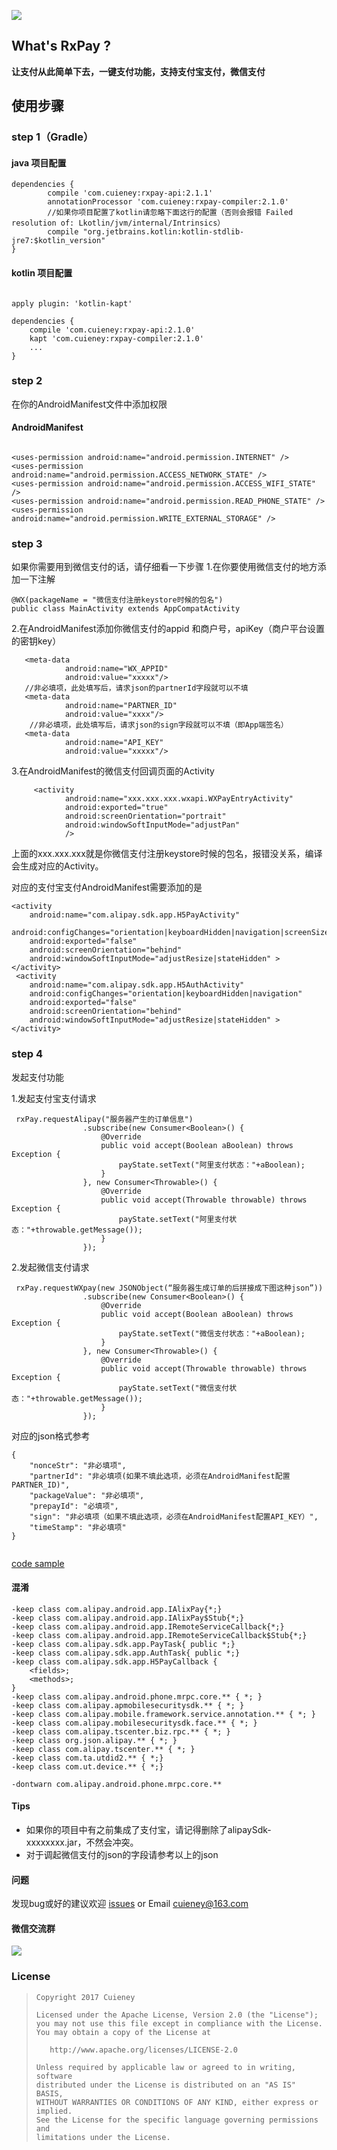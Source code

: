 ![](https://github.com/Cuieney/RxPay/blob/master/img/logo.png)


## What's RxPay ?

**让支付从此简单下去，一键支付功能，支持支付宝支付，微信支付**

## 使用步骤
### step 1（Gradle）
#### java 项目配置

```
dependencies {
    	compile 'com.cuieney:rxpay-api:2.1.1'
    	annotationProcessor 'com.cuieney:rxpay-compiler:2.1.0'
        //如果你项目配置了kotlin请忽略下面这行的配置（否则会报错 Failed resolution of: Lkotlin/jvm/internal/Intrinsics）
        compile "org.jetbrains.kotlin:kotlin-stdlib-jre7:$kotlin_version"
}

```

#### kotlin 项目配置

```

apply plugin: 'kotlin-kapt'

dependencies {
    compile 'com.cuieney:rxpay-api:2.1.0'
    kapt 'com.cuieney:rxpay-compiler:2.1.0'
    ...
}

```


### step 2
在你的AndroidManifest文件中添加权限
#### AndroidManifest
```

<uses-permission android:name="android.permission.INTERNET" />
<uses-permission android:name="android.permission.ACCESS_NETWORK_STATE" />
<uses-permission android:name="android.permission.ACCESS_WIFI_STATE" />
<uses-permission android:name="android.permission.READ_PHONE_STATE" />
<uses-permission android:name="android.permission.WRITE_EXTERNAL_STORAGE" />

```
### step 3
如果你需要用到微信支付的话，请仔细看一下步骤
1.在你要使用微信支付的地方添加一下注解

```
@WX(packageName = "微信支付注册keystore时候的包名")
public class MainActivity extends AppCompatActivity
```
2.在AndroidManifest添加你微信支付的appid 和商户号，apiKey（商户平台设置的密钥key）

```
   <meta-data
            android:name="WX_APPID"
            android:value="xxxxx"/>
   //非必填项，此处填写后，请求json的partnerId字段就可以不填
   <meta-data
            android:name="PARTNER_ID"
            android:value="xxxx"/>
    //非必填项，此处填写后，请求json的sign字段就可以不填（即App端签名）
   <meta-data
            android:name="API_KEY"
            android:value="xxxxx"/>

```
3.在AndroidManifest的微信支付回调页面的Activity

```
     <activity
            android:name="xxx.xxx.xxx.wxapi.WXPayEntryActivity"
            android:exported="true"
            android:screenOrientation="portrait"
            android:windowSoftInputMode="adjustPan"
            />

```
上面的xxx.xxx.xxx就是你微信支付注册keystore时候的包名，报错没关系，编译会生成对应的Activity。

对应的支付宝支付AndroidManifest需要添加的是

```
<activity
    android:name="com.alipay.sdk.app.H5PayActivity"
    android:configChanges="orientation|keyboardHidden|navigation|screenSize"
    android:exported="false"
    android:screenOrientation="behind"
    android:windowSoftInputMode="adjustResize|stateHidden" >
</activity>
 <activity
    android:name="com.alipay.sdk.app.H5AuthActivity"
    android:configChanges="orientation|keyboardHidden|navigation"
    android:exported="false"
    android:screenOrientation="behind"
    android:windowSoftInputMode="adjustResize|stateHidden" >
</activity>

```


### step 4
发起支付功能

1.发起支付宝支付请求

```
 rxPay.requestAlipay("服务器产生的订单信息")
                .subscribe(new Consumer<Boolean>() {
                    @Override
                    public void accept(Boolean aBoolean) throws Exception {
                        payState.setText("阿里支付状态："+aBoolean);
                    }
                }, new Consumer<Throwable>() {
                    @Override
                    public void accept(Throwable throwable) throws Exception {
                        payState.setText("阿里支付状态："+throwable.getMessage());
                    }
                });

```

2.发起微信支付请求

```
 rxPay.requestWXpay(new JSONObject(“服务器生成订单的后拼接成下图这种json”))
                .subscribe(new Consumer<Boolean>() {
                    @Override
                    public void accept(Boolean aBoolean) throws Exception {
                        payState.setText("微信支付状态："+aBoolean);
                    }
                }, new Consumer<Throwable>() {
                    @Override
                    public void accept(Throwable throwable) throws Exception {
                        payState.setText("微信支付状态："+throwable.getMessage());
                    }
                });
```
对应的json格式参考


```
{
    "nonceStr": "非必填项",
    "partnerId": "非必填项(如果不填此选项，必须在AndroidManifest配置PARTNER_ID)",
    "packageValue": "非必填项",
    "prepayId": "必填项",
    "sign": "非必填项（如果不填此选项，必须在AndroidManifest配置API_KEY）",
    "timeStamp": "非必填项"
}


```


[code sample](https://github.com/Cuieney/RxPay/tree/master/app/src/main/java/com/cuieney/android/rxpay)

#### 混淆

```
-keep class com.alipay.android.app.IAlixPay{*;}
-keep class com.alipay.android.app.IAlixPay$Stub{*;}
-keep class com.alipay.android.app.IRemoteServiceCallback{*;}
-keep class com.alipay.android.app.IRemoteServiceCallback$Stub{*;}
-keep class com.alipay.sdk.app.PayTask{ public *;}
-keep class com.alipay.sdk.app.AuthTask{ public *;}
-keep class com.alipay.sdk.app.H5PayCallback {
    <fields>;
    <methods>;
}
-keep class com.alipay.android.phone.mrpc.core.** { *; }
-keep class com.alipay.apmobilesecuritysdk.** { *; }
-keep class com.alipay.mobile.framework.service.annotation.** { *; }
-keep class com.alipay.mobilesecuritysdk.face.** { *; }
-keep class com.alipay.tscenter.biz.rpc.** { *; }
-keep class org.json.alipay.** { *; }
-keep class com.alipay.tscenter.** { *; }
-keep class com.ta.utdid2.** { *;}
-keep class com.ut.device.** { *;}

-dontwarn com.alipay.android.phone.mrpc.core.**

```
#### Tips
* 如果你的项目中有之前集成了支付宝，请记得删除了alipaySdk-xxxxxxxx.jar，不然会冲突。
* 对于调起微信支付的json的字段请参考以上的json

#### 问题
发现bug或好的建议欢迎 [issues](https://github.com/Cuieney/RxPay/issues) or
Email <cuieney@163.com>

#### 微信交流群
![](https://github.com/Cuieney/RxPay/blob/master/img/wechat.png)

### License

> ```
> Copyright 2017 Cuieney
>
> Licensed under the Apache License, Version 2.0 (the "License");
> you may not use this file except in compliance with the License.
> You may obtain a copy of the License at
>
>    http://www.apache.org/licenses/LICENSE-2.0
>
> Unless required by applicable law or agreed to in writing, software
> distributed under the License is distributed on an "AS IS" BASIS,
> WITHOUT WARRANTIES OR CONDITIONS OF ANY KIND, either express or implied.
> See the License for the specific language governing permissions and
> limitations under the License.
